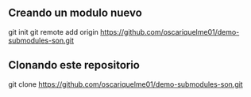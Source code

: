 ## Creando un modulo nuevo
git init
git remote add origin https://github.com/oscariquelme01/demo-submodules-son.git

## Clonando este repositorio
git clone https://github.com/oscariquelme01/demo-submodules-son.git
